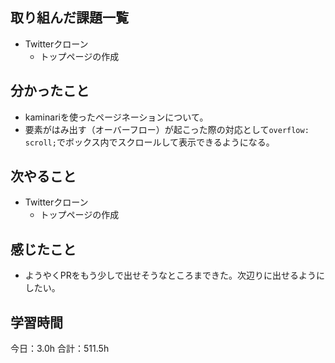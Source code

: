 ## 取り組んだ課題一覧
*  Twitterクローン
   * トップページの作成
## 分かったこと
* kaminariを使ったページネーションについて。
* 要素がはみ出す（オーバーフロー）が起こった際の対応として```overflow: scroll;```でボックス内でスクロールして表示できるようになる。
  
    
    

## 次やること
*  Twitterクローン
   * トップページの作成
## 感じたこと
* ようやくPRをもう少しで出せそうなところまできた。次辺りに出せるようにしたい。
 
## 学習時間
今日：3.0h
合計：511.5h
